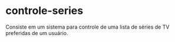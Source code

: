 # controle-series
Consiste em um sistema para controle de uma lista de séries de TV preferidas de um usuário. 
